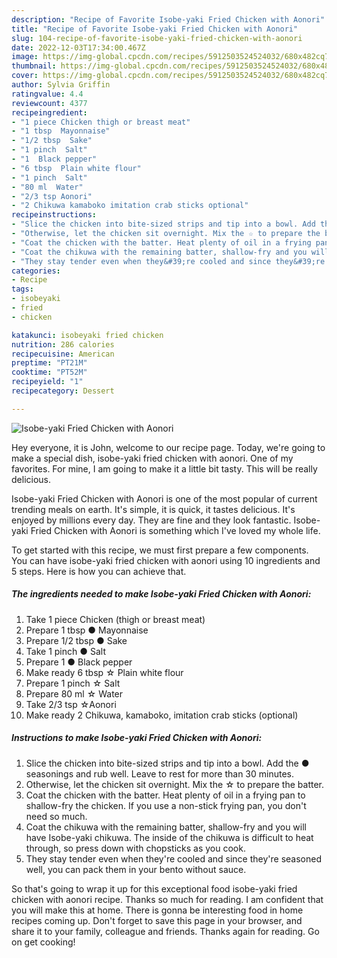 ```yaml
---
description: "Recipe of Favorite Isobe-yaki Fried Chicken with Aonori"
title: "Recipe of Favorite Isobe-yaki Fried Chicken with Aonori"
slug: 104-recipe-of-favorite-isobe-yaki-fried-chicken-with-aonori
date: 2022-12-03T17:34:00.467Z
image: https://img-global.cpcdn.com/recipes/5912503524524032/680x482cq70/isobe-yaki-fried-chicken-with-aonori-recipe-main-photo.jpg
thumbnail: https://img-global.cpcdn.com/recipes/5912503524524032/680x482cq70/isobe-yaki-fried-chicken-with-aonori-recipe-main-photo.jpg
cover: https://img-global.cpcdn.com/recipes/5912503524524032/680x482cq70/isobe-yaki-fried-chicken-with-aonori-recipe-main-photo.jpg
author: Sylvia Griffin
ratingvalue: 4.4
reviewcount: 4377
recipeingredient:
- "1 piece Chicken thigh or breast meat"
- "1 tbsp  Mayonnaise"
- "1/2 tbsp  Sake"
- "1 pinch  Salt"
- "1  Black pepper"
- "6 tbsp  Plain white flour"
- "1 pinch  Salt"
- "80 ml  Water"
- "2/3 tsp Aonori"
- "2 Chikuwa kamaboko imitation crab sticks optional"
recipeinstructions:
- "Slice the chicken into bite-sized strips and tip into a bowl. Add the ● seasonings and rub well. Leave to rest for more than 30 minutes."
- "Otherwise, let the chicken sit overnight. Mix the ☆ to prepare the batter."
- "Coat the chicken with the batter. Heat plenty of oil in a frying pan to shallow-fry the chicken. If you use a non-stick frying pan, you don&#39;t need so much."
- "Coat the chikuwa with the remaining batter, shallow-fry and you will have Isobe-yaki chikuwa. The inside of the chikuwa is difficult to heat through, so press down with chopsticks as you cook."
- "They stay tender even when they&#39;re cooled and since they&#39;re seasoned well, you can pack them in your bento without sauce."
categories:
- Recipe
tags:
- isobeyaki
- fried
- chicken

katakunci: isobeyaki fried chicken 
nutrition: 286 calories
recipecuisine: American
preptime: "PT21M"
cooktime: "PT52M"
recipeyield: "1"
recipecategory: Dessert

---
```



![Isobe-yaki Fried Chicken with Aonori](https://img-global.cpcdn.com/recipes/5912503524524032/680x482cq70/isobe-yaki-fried-chicken-with-aonori-recipe-main-photo.jpg)

Hey everyone, it is John, welcome to our recipe page. Today, we're going to make a special dish, isobe-yaki fried chicken with aonori. One of my favorites. For mine, I am going to make it a little bit tasty. This will be really delicious.



Isobe-yaki Fried Chicken with Aonori is one of the most popular of current trending meals on earth. It's simple, it is quick, it tastes delicious. It's enjoyed by millions every day. They are fine and they look fantastic. Isobe-yaki Fried Chicken with Aonori is something which I've loved my whole life.


To get started with this recipe, we must first prepare a few components. You can have isobe-yaki fried chicken with aonori using 10 ingredients and 5 steps. Here is how you can achieve that.

<!--inarticleads1-->

##### The ingredients needed to make Isobe-yaki Fried Chicken with Aonori:

1. Take 1 piece Chicken (thigh or breast meat)
1. Prepare 1 tbsp ● Mayonnaise
1. Prepare 1/2 tbsp ● Sake
1. Take 1 pinch ● Salt
1. Prepare 1 ● Black pepper
1. Make ready 6 tbsp ☆ Plain white flour
1. Prepare 1 pinch ☆ Salt
1. Prepare 80 ml ☆ Water
1. Take 2/3 tsp ☆Aonori
1. Make ready 2 Chikuwa, kamaboko, imitation crab sticks (optional)




<!--inarticleads2-->

##### Instructions to make Isobe-yaki Fried Chicken with Aonori:

1. Slice the chicken into bite-sized strips and tip into a bowl. Add the ● seasonings and rub well. Leave to rest for more than 30 minutes.
1. Otherwise, let the chicken sit overnight. Mix the ☆ to prepare the batter.
1. Coat the chicken with the batter. Heat plenty of oil in a frying pan to shallow-fry the chicken. If you use a non-stick frying pan, you don&#39;t need so much.
1. Coat the chikuwa with the remaining batter, shallow-fry and you will have Isobe-yaki chikuwa. The inside of the chikuwa is difficult to heat through, so press down with chopsticks as you cook.
1. They stay tender even when they&#39;re cooled and since they&#39;re seasoned well, you can pack them in your bento without sauce.




So that's going to wrap it up for this exceptional food isobe-yaki fried chicken with aonori recipe. Thanks so much for reading. I am confident that you will make this at home. There is gonna be interesting food in home recipes coming up. Don't forget to save this page in your browser, and share it to your family, colleague and friends. Thanks again for reading. Go on get cooking!
